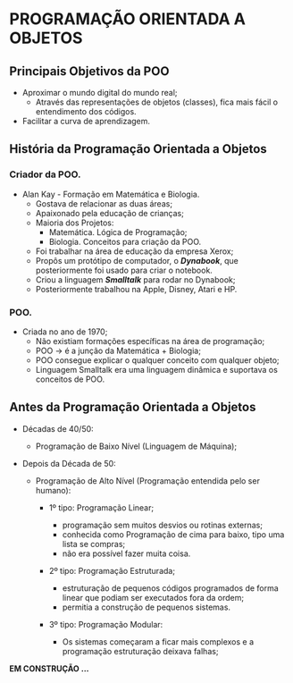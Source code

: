 # PROGRAMAÇÃO ORIENTADA A OBJETOS

## Principais Objetivos da POO

- Aproximar o mundo digital do mundo real;
  - Através das representações de objetos (classes), fica mais fácil o entendimento dos códigos.
- Facilitar a curva de aprendizagem.

## História da Programação Orientada a Objetos

### Criador da POO.

- Alan Kay - Formação em Matemática e Biologia.
  - Gostava de relacionar as duas áreas;
  - Apaixonado pela educação de crianças;
  - Maioria dos Projetos:
    - Matemática. Lógica de Programação;
    - Biologia. Conceitos para criação da POO.
  - Foi trabalhar na área de educação da empresa Xerox;
  - Propôs um protótipo de computador, o ***Dynabook***, que posteriormente foi usado para criar o notebook.
  - Criou a linguagem ***Smalltalk*** para rodar no Dynabook;
  - Posteriormente trabalhou na Apple, Disney, Atari e HP.

### POO.

- Criada no ano de 1970;
  - Não existiam formações específicas na área de programação;
  - POO -> é a junção da Matemática + Biologia;
  - POO consegue explicar o qualquer conceito com qualquer objeto;
  - Linguagem Smalltalk era uma linguagem dinâmica e suportava os conceitos de POO.

## Antes da Programação Orientada a Objetos

- Décadas de 40/50:
  - Programação de Baixo Nível (Linguagem de Máquina); 

- Depois da Década de 50:
  - Programação de Alto Nível (Programação entendida pelo ser humano): 
  
    - 1º tipo: Programação Linear;
      - programação sem muitos desvios ou rotinas externas;
      - conhecida como Programação de cima para baixo, tipo uma lista se compras;
      - não era possível fazer muita coisa.   

    - 2º tipo: Programação Estruturada;
      - estruturação de pequenos códigos programados de forma linear que podiam ser executados fora da ordem;
      - permitia a construção de pequenos sistemas.

    - 3º tipo: Programação Modular:
      - Os sistemas começaram a ficar mais complexos e a programação estruturação deixava falhas;

    

**EM CONSTRUÇÃO ...**

